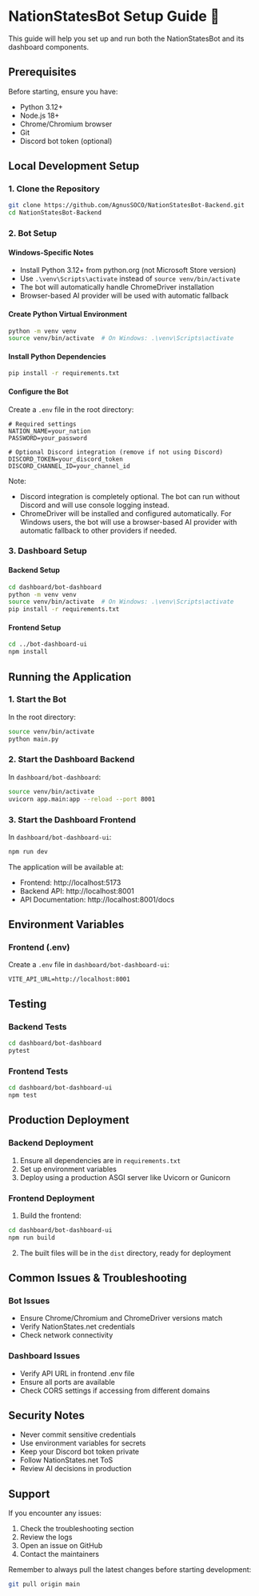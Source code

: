 # NationStatesBot Setup Guide 🚀

This guide will help you set up and run both the NationStatesBot and its dashboard components.

## Prerequisites

Before starting, ensure you have:

- Python 3.12+
- Node.js 18+
- Chrome/Chromium browser
- Git
- Discord bot token (optional)

## Local Development Setup

### 1. Clone the Repository
```bash
git clone https://github.com/AgnusSOCO/NationStatesBot-Backend.git
cd NationStatesBot-Backend
```

### 2. Bot Setup

#### Windows-Specific Notes
- Install Python 3.12+ from python.org (not Microsoft Store version)
- Use `.\venv\Scripts\activate` instead of `source venv/bin/activate`
- The bot will automatically handle ChromeDriver installation
- Browser-based AI provider will be used with automatic fallback

#### Create Python Virtual Environment
```bash
python -m venv venv
source venv/bin/activate  # On Windows: .\venv\Scripts\activate
```

#### Install Python Dependencies
```bash
pip install -r requirements.txt
```

#### Configure the Bot
Create a `.env` file in the root directory:
```env
# Required settings
NATION_NAME=your_nation
PASSWORD=your_password

# Optional Discord integration (remove if not using Discord)
DISCORD_TOKEN=your_discord_token
DISCORD_CHANNEL_ID=your_channel_id
```

Note: 
- Discord integration is completely optional. The bot can run without Discord and will use console logging instead.
- ChromeDriver will be installed and configured automatically. For Windows users, the bot will use a browser-based AI provider with automatic fallback to other providers if needed.

### 3. Dashboard Setup

#### Backend Setup
```bash
cd dashboard/bot-dashboard
python -m venv venv
source venv/bin/activate  # On Windows: .\venv\Scripts\activate
pip install -r requirements.txt
```

#### Frontend Setup
```bash
cd ../bot-dashboard-ui
npm install
```

## Running the Application

### 1. Start the Bot
In the root directory:
```bash
source venv/bin/activate
python main.py
```

### 2. Start the Dashboard Backend
In `dashboard/bot-dashboard`:
```bash
source venv/bin/activate
uvicorn app.main:app --reload --port 8001
```

### 3. Start the Dashboard Frontend
In `dashboard/bot-dashboard-ui`:
```bash
npm run dev
```

The application will be available at:
- Frontend: http://localhost:5173
- Backend API: http://localhost:8001
- API Documentation: http://localhost:8001/docs

## Environment Variables

### Frontend (.env)
Create a `.env` file in `dashboard/bot-dashboard-ui`:
```env
VITE_API_URL=http://localhost:8001
```

## Testing

### Backend Tests
```bash
cd dashboard/bot-dashboard
pytest
```

### Frontend Tests
```bash
cd dashboard/bot-dashboard-ui
npm test
```

## Production Deployment

### Backend Deployment
1. Ensure all dependencies are in `requirements.txt`
2. Set up environment variables
3. Deploy using a production ASGI server like Uvicorn or Gunicorn

### Frontend Deployment
1. Build the frontend:
```bash
cd dashboard/bot-dashboard-ui
npm run build
```

2. The built files will be in the `dist` directory, ready for deployment

## Common Issues & Troubleshooting

### Bot Issues
- Ensure Chrome/Chromium and ChromeDriver versions match
- Verify NationStates.net credentials
- Check network connectivity

### Dashboard Issues
- Verify API URL in frontend .env file
- Ensure all ports are available
- Check CORS settings if accessing from different domains

## Security Notes

- Never commit sensitive credentials
- Use environment variables for secrets
- Keep your Discord bot token private
- Follow NationStates.net ToS
- Review AI decisions in production

## Support

If you encounter any issues:
1. Check the troubleshooting section
2. Review the logs
3. Open an issue on GitHub
4. Contact the maintainers

Remember to always pull the latest changes before starting development:
```bash
git pull origin main
```
